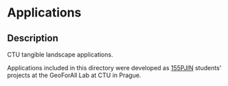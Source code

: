 # Applications

## Description

CTU tangible landscape applications.

Applications included in this directory were developed as
[155PJIN](https://geo.fsv.cvut.cz/gwiki/155PJIN_Projekt_-_Informatika)
students' projects at the GeoForAll Lab at CTU in Prague.
